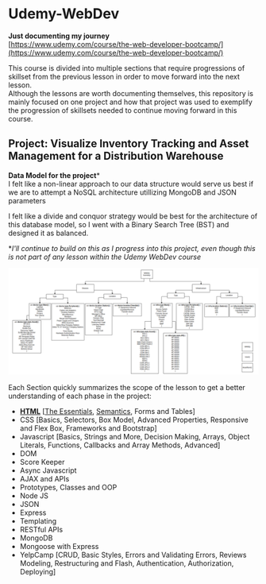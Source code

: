 # Udemy-WebDev

**Just documenting my journey** <br/>
[https://www.udemy.com/course/the-web-developer-bootcamp/](https://www.udemy.com/course/the-web-developer-bootcamp/) <br/>

This course is divided into multiple sections that require progressions of skillset from the previous lesson in order to move forward into the next lesson.<br/>
Although the lessons are worth documenting themselves, this repository is mainly focused on one project and how that project was used to exemplify the progression of skillsets needed to continue moving forward in this course. <br/>

## Project: Visualize Inventory Tracking and Asset Management for a Distribution Warehouse <br/>

**Data Model for the project*** <br/>
I felt like a non-linear approach to our data structure would serve us best if we are to attempt a NoSQL architecture utillizing MongoDB and JSON parameters <br/>

I felt like a divide and conquor strategy would be best for the architecture of this database model, so I went with a Binary Search Tree (BST) and designed it as balanced.

**I'll continue to build on this as I progress into this project, even though this is not part of any lesson within the Udemy WebDev course*

![data-model-main](Images/readmeMAIN/data-model-main.png)

Each Section quickly summarizes the scope of the lesson to get a better understanding of each phase in the project:
- **[HTML](/HTML)** [[The Essentials](HTML/README.md/#section-1-the-essentials), [Semantics](HTML/README.md/#section-2-the-semantics), Forms and Tables]
- CSS [Basics, Selectors, Box Model, Advanced Properties, Responsive and Flex Box, Frameworks and Bootstrap]
- Javascript [Basics, Strings and More, Decision Making, Arrays, Object Literals, Functions, Callbacks and Array Methods, Advanced]
- DOM
- Score Keeper
- Async Javascript
- AJAX and APIs
- Prototypes, Classes and OOP
- Node JS
- JSON
- Express
- Templating
- RESTful APIs
- MongoDB
- Mongoose with Express
- YelpCamp [CRUD, Basic Styles, Errors and Validating Errors, Reviews Modeling, Restructuring and Flash, Authentication, Authorization, Deploying]



